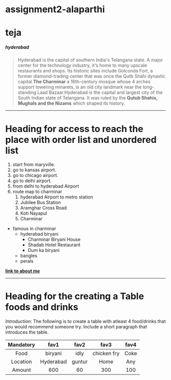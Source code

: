 # assignment2-alaparthi
# teja
##### hyderabad

>Hyderabad is the capital of southern India's Telangana state. A major center for the technology industry, it's home to many upscale restaurants and shops.
>Its historic sites include Golconda Fort, a former diamond-trading center that was once the Qutb Shahi dynastic capital.**The Charminar** a 16th-century mosque whose 4 arches support towering minarets, is an old city landmark near the long-standing Laad Bazaar.Hyderabad is the capital and largest city of the South Indian state of Telangana. It was ruled by the **Qutub Shahis, Mughals and the Nizams** which shaped its history.

----
# Heading for access to reach the place with order list and unordered list
1. start from maryville.
  1. go to kansas airport.
  2. go to chicago airport.
  3. go to delhi airport.
  4. from delhi to hyderabad Airport
2. route map to charminar
    1. hyderabad Airport to metro station
    2. Jubilee Bus Station
    3. Aramghar Cross Road
    4. Koti Nayapul
    5. Charminar
* famous in charminar
    * hyderabad biryani
        * Charminar Biryani House
        *  Shadab Hotel Restaurant
        * Dum ka biryani
    * bangles
    * perals

**[link to about me](AboutMe.md)**

------
# Heading for the  creating a Table foods and drinks

*Introduction:*
 The following is to create a table with atleast 4 food/drinks that you would recommend someone try. Include a short paragraph that introduces the table.

|Mandatory   |fav1            |fav2             |fav3             |fav4            |
|:--------:  |:---------:     |:---------:      |:----------:     |:----------:    |
|Food        |biryani         |idly             |chicken fry      |Coke            |
|Location    |Hyderabad       |guntur           |Home             |Any             |
|Amount      |600             |60               |300              |100             |

